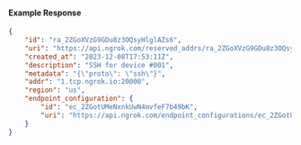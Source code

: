 <!-- Code generated for API Clients. DO NOT EDIT. -->

#### Example Response

```json
{
	"id": "ra_2ZGoXVzG9GDu8z3OQsyHlglAZs6",
	"uri": "https://api.ngrok.com/reserved_addrs/ra_2ZGoXVzG9GDu8z3OQsyHlglAZs6",
	"created_at": "2023-12-08T17:53:11Z",
	"description": "SSH for device #001",
	"metadata": "{\"proto\": \"ssh\"}",
	"addr": "1.tcp.ngrok.io:20000",
	"region": "us",
	"endpoint_configuration": {
		"id": "ec_2ZGotUMeNxnkUwN4mvfeF7b49bK",
		"uri": "https://api.ngrok.com/endpoint_configurations/ec_2ZGotUMeNxnkUwN4mvfeF7b49bK"
	}
}
```
